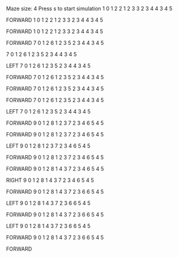 Maze size: 4
Press s to start simulation
  1  0  1  2
  2  1  2  3
  3  2  3  4
  4  3  4  5

FORWARD
  1  0  1  2
  2  1  2  3
  3  2  3  4
  4  3  4  5

FORWARD
  1  0  1  2
  2  1  2  3
  3  2  3  4
  4  3  4  5

FORWARD
  7  0  1  2
  6  1  2  3
  5  2  3  4
  4  3  4  5

  7  0  1  2
  6  1  2  3
  5  2  3  4
  4  3  4  5

LEFT
  7  0  1  2
  6  1  2  3
  5  2  3  4
  4  3  4  5

FORWARD
  7  0  1  2
  6  1  2  3
  5  2  3  4
  4  3  4  5

FORWARD
  7  0  1  2
  6  1  2  3
  5  2  3  4
  4  3  4  5

FORWARD
  7  0  1  2
  6  1  2  3
  5  2  3  4
  4  3  4  5

LEFT
  7  0  1  2
  6  1  2  3
  5  2  3  4
  4  3  4  5

FORWARD
  9  0  1  2
  8  1  2  3
  7  2  3  4
  6  5  4  5

FORWARD
  9  0  1  2
  8  1  2  3
  7  2  3  4
  6  5  4  5

LEFT
  9  0  1  2
  8  1  2  3
  7  2  3  4
  6  5  4  5

FORWARD
  9  0  1  2
  8  1  2  3
  7  2  3  4
  6  5  4  5

FORWARD
  9  0  1  2
  8  1  4  3
  7  2  3  4
  6  5  4  5

RIGHT
  9  0  1  2
  8  1  4  3
  7  2  3  4
  6  5  4  5

FORWARD
  9  0  1  2
  8  1  4  3
  7  2  3  6
  6  5  4  5

LEFT
  9  0  1  2
  8  1  4  3
  7  2  3  6
  6  5  4  5

FORWARD
  9  0  1  2
  8  1  4  3
  7  2  3  6
  6  5  4  5

LEFT
  9  0  1  2
  8  1  4  3
  7  2  3  6
  6  5  4  5

FORWARD
  9  0  1  2
  8  1  4  3
  7  2  3  6
  6  5  4  5

FORWARD
